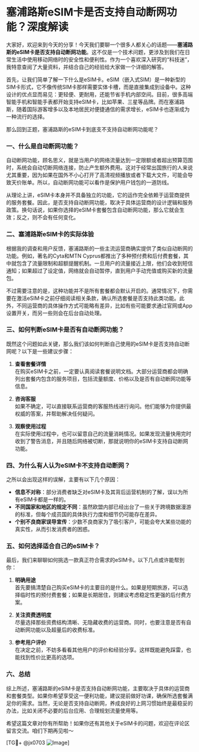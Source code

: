# 塞浦路斯eSIM卡是否支持自动断网功能？深度解读

大家好，欢迎来到今天的分享！今天我们要聊一个很多人都关心的话题——**塞浦路斯的eSIM卡是否支持自动断网功能**。这不仅是一个技术问题，更涉及到我们在日常生活中使用移动网络时的安全性和便利性。作为一个喜欢深入研究的“科技迷”，我特意查阅了大量资料，并结合自己的经验给大家做一个详细的解答。

首先，让我们简单了解一下什么是eSIM卡。eSIM（嵌入式SIM）是一种新型的SIM卡形式，它不像传统SIM卡那样需要实体卡槽，而是直接集成到设备中。这种设计的优点显而易见：更轻便、更耐用，还能节省手机内部空间。目前，很多高端智能手机和智能手表都开始支持eSIM卡，比如苹果、三星等品牌。而在塞浦路斯，随着国际游客增多以及本地居民对便捷通信的需求增长，eSIM卡也逐渐成为一种流行的选择。

那么回到正题，塞浦路斯的eSIM卡到底支不支持自动断网功能呢？

### 一、什么是自动断网功能？
自动断网功能，顾名思义，就是当用户的网络流量达到一定限额或者超出预算范围时，系统会自动切断网络连接，防止产生额外费用。这对于经常出国旅行的人来说尤其重要，因为如果在国外不小心打开了高清视频播放或者下载大文件，可能会导致天价账单。所以，自动断网功能可以看作是保护用户钱包的一道防线。

从理论上讲，eSIM卡本身并不具备独立的功能，它的运作完全依赖于运营商提供的服务套餐。因此，是否支持自动断网功能，取决于具体运营商的设计逻辑和服务政策。换句话说，如果你选择的eSIM卡套餐包含自动断网功能，那么它就会生效；反之，则不会有任何变化。

### 二、塞浦路斯eSIM卡的实际体验
根据我的调查和用户反馈，塞浦路斯的一些主流运营商确实提供了类似自动断网的功能。例如，著名的Cyta和MTN Cyprus都推出了多种预付费和后付费套餐，其中就包含了流量限制和超额提醒机制。一旦用户的流量接近上限，他们会收到短信通知；如果超过了设定值，网络就会自动暂停，直到用户手动充值或购买新的流量包。

不过需要注意的是，这种功能并不是所有套餐都会默认开启的。通常情况下，你需要在激活eSIM卡之前仔细阅读相关条款，确认所选套餐是否支持此类功能。此外，不同运营商的具体操作方式可能略有差异，比如有些可能要求通过官网或App设置开关，而另一些则会在后台自动处理。

### 三、如何判断eSIM卡是否有自动断网功能？
既然这个问题如此关键，那么我们该如何判断自己使用的eSIM卡是否支持自动断网呢？以下是一些建议步骤：

1. **查看套餐详情**  
   在购买eSIM卡之前，一定要认真阅读套餐说明文档。大部分运营商都会明确列出套餐内包含的服务项目，包括流量额度、价格以及是否有自动断网功能等信息。

2. **咨询客服**  
   如果不确定，可以直接联系运营商的客服热线进行询问。他们能够为你提供最权威的答案，并帮助解决任何疑问。

3. **观察使用过程**  
   在实际使用过程中，也可以留意自己的流量消耗情况。如果发现流量快用完时收到了警告消息，并且随后网络被切断，那就说明你的eSIM卡支持自动断网功能。

### 四、为什么有人认为eSIM卡不支持自动断网？
之所以会出现这样的误解，主要有以下几个原因：
- **信息不对称**：部分消费者缺乏对eSIM卡及其背后运营机制的了解，误以为所有eSIM卡都是一样的。
- **不同国家和地区的规定不同**：虽然欧盟内部已经出台了一些关于跨境数据漫游的标准，但每个成员国的具体执行力度和细节仍可能存在差异。
- **个别不良商家误导宣传**：少数不良商家为了吸引客户，可能会夸大某些功能的真实性，从而引发消费者的困惑。

### 五、如何选择适合自己的eSIM卡？
最后，我们来聊聊如何挑选一款真正符合需求的eSIM卡。以下几点或许能帮到你：

1. **明确用途**  
   首先要搞清楚自己购买eSIM卡的主要目的是什么。如果是短期旅游，可以选择临时性的预付费套餐；如果是长期居住，则建议考虑稳定性更强的后付费方案。

2. **关注资费透明度**  
   尽量选择那些资费结构清晰、无隐藏收费的运营商。同时，也要注意是否有自动断网功能以及超量后的收费标准。

3. **参考用户评价**  
   在决定之前，不妨多看看其他用户的评价和经验分享。这样既能避免踩雷，也能找到性价比更高的选项。

### 六、总结
综上所述，塞浦路斯的eSIM卡是否支持自动断网功能，主要取决于具体的运营商和套餐类型。如果你希望享受这一便利功能，建议提前做好功课，确保所选套餐满足你的需求。当然，无论是否支持自动断网，养成良好的上网习惯始终是最稳妥的办法，比如关闭不必要的后台应用、合理规划流量使用等。

希望这篇文章对你有所帮助！如果你还有其他关于eSIM卡的问题，欢迎在评论区留言交流。咱们下期再见啦～  

[TG💪+ @jx0703 ![Image](https://github.com/user-attachments/assets/dbca1d08-cadb-493c-b0ec-ad6f7a83f270)]